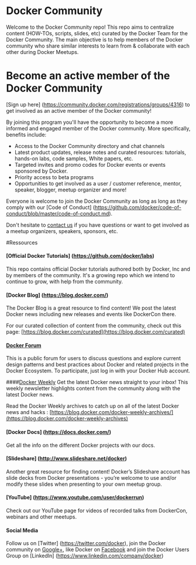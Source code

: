 # Docker Community

Welcome to the Docker Community repo! This repo aims to centralize content (HOW-TOs, scripts, slides, etc) curated by the Docker Team for the Docker Community. The main objective is to help members of the Docker community who share similar interests to learn from & collaborate with each other during Docker Meetups. 

# Become an active member of the Docker Community

[Sign up here] (https://community.docker.com/registrations/groups/4316) to get involved as an active member of the Docker community!

By joining this program you'll have the opportunity to become a more informed and engaged member of the Docker community. More specifically, benefits include:
- Access to the Docker Community directory and chat channels
- Latest product updates, release notes and curated resources: tutorials, hands-on labs, code samples, White papers, etc.
- Targeted invites and promo codes for Docker events or events sponsored by Docker. 
- Priority access to beta programs
- Opportunities to get involved as a user / customer reference, mentor, speaker, blogger, meetup organizer and more!

Everyone is welcome to join the Docker Community as long as long as they comply with our [Code of Conduct] (https://github.com/docker/code-of-conduct/blob/master/code-of-conduct.md).

Don't hesitate to [contact us](mailto:meetups@docker.com) if you have questions or want to get involved as a meetup organizers, speakers, sponsors, etc.

#Ressources

#### [Official Docker Tutorials] (https://github.com/docker/labs)
This repo contains official Docker tutorials authored both by Docker, Inc and by members of the community. It's a growing repo which we intend to continue to grow, with help from the community.

#### [Docker Blog] (https://blog.docker.com/)
The Docker Blog is a great resource to find content! We post the latest Docker news including new releases and events like DockerCon there.

For our curated collection of content from the community, check out this page: [https://blog.docker.com/curated](https://blog.docker.com/curated)

#### [Docker Forum](https://forums.docker.com/)

This is a public forum for users to discuss questions and explore current design patterns and best practices about Docker and related projects in the Docker Ecosystem. To participate, just log in with your Docker Hub account. 

####[Docker Weekly](https://www.docker.com/newsletter-subscription)
Get the latest Docker news straight to your inbox! This weekly newsletter highlights content from the community along with the latest Docker news.

Read the Docker Weekly archives to catch up on all of the latest Docker news and hacks : [https://blog.docker.com/docker-weekly-archives/](https://blog.docker.com/docker-weekly-archives)

#### [Docker Docs] (https://docs.docker.com/)
Get all the info on the different Docker projects with our docs.

#### [Slideshare] (http://www.slideshare.net/docker)
Another great resource for finding content! Docker’s Slideshare account has slide decks from Docker presentations - you’re welcome to use and/or modify these slides when presenting to your own meetup group.

#### [YouTube] (https://www.youtube.com/user/dockerrun)
Check out our YouTube page for videos of recorded talks from DockerCon, webinars and other meetups.

#### Social Media
Follow us on [Twitter] (https://twitter.com/docker), join the Docker community on [Google+](https://plus.google.com/u/0/communities/108146856671494713993), like Docker on [Facebook](https://www.facebook.com/docker.run) and join the Docker Users Group on [LinkedIn] (https://www.linkedin.com/company/docker) 
